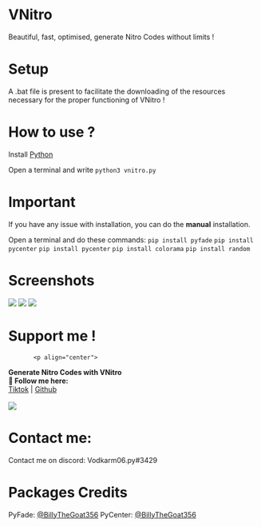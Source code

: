 # VNitro
Beautiful, fast, optimised, generate Nitro Codes without limits !

# Setup

A .bat file is present to facilitate the downloading of the resources necessary for the proper functioning of VNitro !

# How to use ?

Install <a href="https://www.python.org/downloads/release/python-396/">Python</a>

Open a terminal and write
```python3 vnitro.py```

# Important

If you have any issue with installation, you can do the **manual** installation.

Open a terminal and do these commands:
```pip install pyfade```
```pip install pycenter```
```pip install pycenter```
```pip install colorama```
```pip install random```

# Screenshots

<img src="https://i.postimg.cc/9QZZSzVS/89248-C84-BC70-4299-BE66-91-C66107-E8-E7.jpg">
<img src="https://i.postimg.cc/JhQJrgs5/34032-FE3-DA65-4-EE5-A785-18678-E4-F1437.jpg">
<img src="https://i.postimg.cc/bJCtbtHG/1647-D978-F671-484-C-A13-A-54-D72693-B668.jpg">

# Support me !
           <p align="center">
  <b>Generate Nitro Codes with VNitro<br>🖤 Follow me here:</b><br>
  <a href="https://www.tiktok.com/@vodkarm06">Tiktok</a> |
  <a href="https://github.com/Vodkarm">Github</a>
  <br><br>
  <img src="https://i.postimg.cc/jqc8ggvN/71-B62087-5-AF5-48-F6-B85-B-691-A14587-E0-E.png">
</p>

# Contact me:

Contact me on discord: Vodkarm06.py#3429

# Packages Credits

PyFade: <a href="https://github.com/billythegoat356">@BillyTheGoat356</a>
PyCenter: <a href="https://github.com/billythegoat356">@BillyTheGoat356</a>
